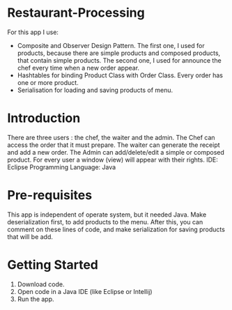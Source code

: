 # Restaurant-Processing 
For this app I use:
- Composite and Observer Design Pattern. The first one, I used for products, because there are simple products and composed products, that contain simple products. The second one, I used for announce the chef every time when a new order appear. 
- Hashtables for binding Product Class with Order Class. Every order has one or more product. 
- Serialisation for loading and saving products of menu.
# Introduction
  There are three users : the chef, the waiter and the admin. The Chef can access the order that it must prepare. The waiter can generate the receipt and add a new order. The Admin can add/delete/edit a simple or composed product.
  For every user a window (view) will appear with their rights.
  IDE: Eclipse
  Programming Language: Java
# Pre-requisites
  This app is independent of operate system, but it needed Java.
  Make deserialization first, to add products to the menu. After this, you can comment on these lines of code, and make serialization for saving products that will be add.  
# Getting Started
  1. Download code.
  2. Open code in a Java IDE (like Eclipse or Intellij)
  3. Run the app.
